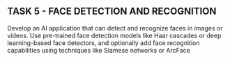 ## TASK 5 - FACE DETECTION AND RECOGNITION
<p>Develop an AI application that can detect and recognize faces in
images or videos. Use pre-trained face detection models like Haar
cascades or deep learning-based face detectors, and optionally
add face recognition capabilities using techniques like Siamese
networks or ArcFace</p>
